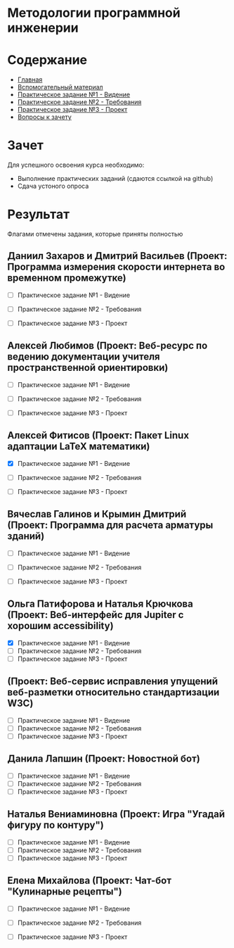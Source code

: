# Методологии программной инженерии

# Содержание
* [Главная](https://github.com/WrapAndKit/software_engineering/blob/main/README.md)
* [Вспомогательный материал](https://github.com/WrapAndKit/software_engineering/blob/main/support.md)
* [Практическое задание №1 - Видение](https://github.com/WrapAndKit/software_engineering/blob/main/practice_1.md)
* [Практическое задание №2 - Требования](https://github.com/WrapAndKit/software_engineering/blob/main/practice_2.md)
* [Практическое задание №3 - Проект](https://github.com/WrapAndKit/software_engineering/blob/main/practice_3.md)
* [Вопросы к зачету](https://github.com/WrapAndKit/software_engineering/blob/main/questions.md)
# Зачет
Для успешного освоения курса необходимо:

* Выполнение практических заданий (сдаются ссылкой на github)
* Сдача устоного опроса

# Результат
Флагами отмечены задания, которые приняты полностью

## Даниил Захаров и Дмитрий Васильев (Проект: Программа измерения скорости интернета во временном промежутке)
- [ ] Практическое задание №1 - Видение
- [ ] Практическое задание №2 - Требования
- [ ] Практическое задание №3 - Проект


## Алексей Любимов (Проект: Веб-ресурс по ведению документации учителя пространственной ориентировки)
- [ ] Практическое задание №1 - Видение
- [ ] Практическое задание №2 - Требования
- [ ] Практическое задание №3 - Проект


## Алексей Фитисов (Проект:  Пакет Linux адаптации LaTeX математики)
- [X] Практическое задание №1 - Видение
- [ ] Практическое задание №2 - Требования
- [ ] Практическое задание №3 - Проект


## Вячеслав Галинов и Крымин Дмитрий (Проект: Программа для расчета арматуры зданий)
- [ ] Практическое задание №1 - Видение
- [ ] Практическое задание №2 - Требования
- [ ] Практическое задание №3 - Проект


## Ольга Патифорова и Наталья Крючкова (Проект: Веб-интерфейс для Jupiter с хорошим accessibility)
- [X] Практическое задание №1 - Видение
- [ ] Практическое задание №2 - Требования
- [ ] Практическое задание №3 - Проект

##  (Проект: Веб-сервис исправления упущений веб-разметки относительно стандартизации W3C)
- [ ] Практическое задание №1 - Видение
- [ ] Практическое задание №2 - Требования
- [ ] Практическое задание №3 - Проект

## Данила Лапшин (Проект: Новостной бот)
- [ ] Практическое задание №1 - Видение
- [ ] Практическое задание №2 - Требования
- [ ] Практическое задание №3 - Проект

## Наталья Вениаминовна (Проект: Игра "Угадай фигуру по контуру")
- [ ] Практическое задание №1 - Видение
- [ ] Практическое задание №2 - Требования
- [ ] Практическое задание №3 - Проект

## Елена Михайлова (Проект: Чат-бот "Кулинарные рецепты")
- [ ] Практическое задание №1 - Видение
- [ ] Практическое задание №2 - Требования
- [ ] Практическое задание №3 - Проект

